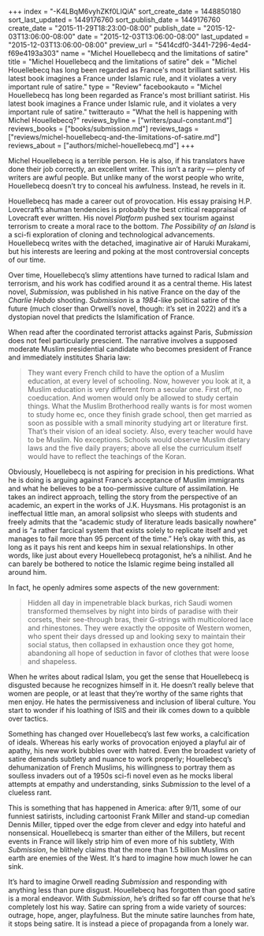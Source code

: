 +++
index = "-K4LBqM6vyhZKf0LIQiA"
sort_create_date = 1448850180
sort_last_updated = 1449176760
sort_publish_date = 1449176760
create_date = "2015-11-29T18:23:00-08:00"
publish_date = "2015-12-03T13:06:00-08:00"
date = "2015-12-03T13:06:00-08:00"
last_updated = "2015-12-03T13:06:00-08:00"
preview_url = "5414cdf0-3441-7296-4ed4-f69e4193a303"
name = "Michel Houellebecq and the limitations of satire"
title = "Michel Houellebecq and the limitations of satire"
dek = "Michel Houellebecq has long been regarded as France's most brilliant satirist. His latest book imagines a France under Islamic rule, and it violates a very important rule of satire."
type = "Review"
facebookauto = "Michel Houellebecq has long been regarded as France's most brilliant satirist. His latest book imagines a France under Islamic rule, and it violates a very important rule of satire."
twitterauto = "What the hell is happening with Michel Houellebecq?"
reviews_byline = ["writers/paul-constant.md"]
reviews_books = ["books/submission.md"]
reviews_tags = ["reviews/michel-houellebecq-and-the-limitations-of-satire.md"]
reviews_about = ["authors/michel-houellebecq.md"]
+++

Michel Houellebecq is a terrible person. He is also, if his translators have done their job correctly, an excellent writer. This isn’t a rarity — plenty of writers are awful people. But unlike many of the worst people who write, Houellebecq doesn’t try to conceal his awfulness. Instead, he revels in it.

Houellebecq has made a career out of provocation. His essay praising H.P. Lovecraft’s ahuman tendencies is probably the best critical reappraisal of Lovecraft ever written. His novel *Platform* pushed sex tourism against terrorism to create a moral race to the bottom. *The Possibility of an Island* is a sci-fi exploration of cloning and technological advancements. Houellebecq writes with the detached, imaginative air of Haruki Murakami, but his interests are leering and poking at the most controversial concepts of our time.

Over time, Houellebecq’s slimy attentions have turned to radical Islam and terrorism, and his work has codified around it as a central theme. His latest novel, *Submission*, was published in his native France on the day of the *Charlie Hebdo* shooting. *Submission* is a *1984*-like political satire of the future (much closer than Orwell’s novel, though: it’s set in 2022) and it’s a dystopian novel that predicts the Islamification of France.

When read after the coordinated terrorist attacks against Paris, *Submission* does not feel particularly prescient. The narrative involves a supposed moderate Muslim presidential candidate who becomes president of France and immediately institutes Sharia law:

<blockquote>They want every French child to have the option of a Muslim education, at every level of schooling. Now, however you look at it, a Muslim education is very different from a secular one. First off, no coeducation. And women would only be allowed to study certain things. What the Muslim Brotherhood really wants is for most women to study home ec, once they finish grade school, then get married as soon as possible with a small minority studying art or literature first. That’s their vision of an ideal society. Also, every teacher would have to be Muslim. No exceptions. Schools would observe Muslim dietary laws and the five daily prayers; above all else the curriculum itself would have to reflect the teachings of the Koran.</blockquote>

Obviously, Houellebecq is not aspiring for precision in his predictions. What he is doing is arguing against France’s acceptance of Muslim immigrants and what he believes to be a too-permissive culture of assimilation. He takes an indirect approach, telling the story from the perspective of an academic, an expert in the works of J.K. Huysmans. His protagonist is an ineffectual little man, an amoral solipsist who sleeps with students and freely admits that the “academic study of literature leads basically nowhere” and is “a rather farcical system that exists solely to replicate itself and yet manages to fail more than 95 percent of the time.” He’s okay with this, as long as it pays his rent and keeps him in sexual relationships. In other words, like just about every Houellebecq protagonist, he’s a nihilist. And he can barely be bothered to notice the Islamic regime being installed all around him.

In fact, he openly admires some aspects of the new government:

<blockquote>Hidden all day in impenetrable black burkas, rich Saudi women transformed themselves by night into birds of paradise with their corsets, their see-through bras, their G-strings with multicolored lace and rhinestones. They were exactly the opposite of Western women, who spent their days dressed up and looking sexy to maintain their social status, then collapsed in exhaustion once they got home, abandoning all hope of seduction in favor of clothes that were loose and shapeless.</blockquote>

When he writes about radical Islam, you get the sense that Houellebecq is disgusted because he recognizes himself in it. He doesn’t really beleve that women are people, or at least that they’re worthy of the same rights that men enjoy. He hates the permissiveness and inclusion of liberal culture. You start to wonder if his loathing of ISIS and their ilk comes down to a quibble over tactics.

Something has changed over Houellebecq’s last few works, a calcification of ideals. Whereas his early works of provocation enjoyed a playful air of  apathy, his new work bubbles over with hatred. Even the broadest variety of satire demands subtlety and nuance to work properly; Houellebecq’s dehumanization of French Muslims, his willingness to portray them as soulless invaders out of a 1950s sci-fi novel even as he mocks liberal attempts at empathy and understanding, sinks *Submission* to the level of a clueless rant. 

This is something that has happened in America: after 9/11, some of our funniest satirists, including cartoonist Frank Miller and stand-up comedian Dennis Miller, tipped over the edge from clever and edgy into hateful and nonsensical. Houellebecq is smarter than either of the Millers, but recent events in France will likely strip him of even more of his subtlety, With *Submission*, he blithely claims that the more than 1.5 billion Muslims on earth are enemies of the West. It's hard to imagine how much lower he can sink.

It’s hard to imagine Orwell reading *Submission* and responding with anything less than pure disgust. Houellebecq has forgotten than good satire is a moral endeavor. With *Submission*, he’s drifted so far off course that he’s completely lost his way. Satire can spring from a wide variety of sources: outrage, hope, anger, playfulness. But the minute satire launches from hate, it stops being satire. It is instead a piece of propaganda from a lonely war. 